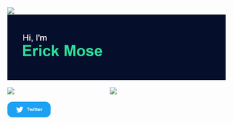 <img align="left" src ="https://komarev.com/ghpvc/?username=Mosericko&color=00ADFE">
&nbsp  
<img src ="https://github.com/Mosericko/Mosericko/blob/main/header.png">

<img align="left" width="47%" src="https://github-readme-stats.vercel.app/api?username=mosericko&show_icons=true&theme=algolia" /> <img width="47%" src="https://github-readme-streak-stats.herokuapp.com?user=Mosericko&theme=algolia&date_format=j%20M%5B%20Y%5D" />

<a href="https://twitter.com/mosericko" title="Redirect to Twitter"><img src="https://github.com/Muchori/Muchori/blob/main/assets/twitter.png" width="100" alt="Twitter" /></a>

<!-- [![Top Langs](https://github-readme-stats.vercel.app/api/top-langs/?username=mosericko&layout=compact)](https://github.com/mosericko/github-readme-stats) -->
